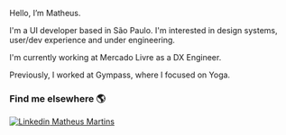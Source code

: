 Hello, I’m Matheus.

I'm a UI developer based in São Paulo. I'm interested in design systems, user/dev experience and under engineering.

I'm currently working at Mercado Livre as a DX Engineer.

Previously, I worked at Gympass, where I focused on Yoga.


### Find me elsewhere 🌎

[![Linkedin](https://i.stack.imgur.com/gVE0j.png) Matheus Martins](https://www.linkedin.com/in/matheus-martins-78859b117/)

